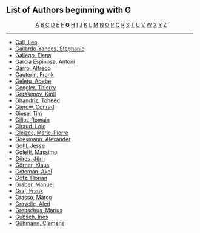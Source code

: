 <h2>List of Authors beginning with G</h2>
<p style="text-align:center"><a href="authors_A.html">A</a>&nbsp;<a href="authors_B.html">B</a>&nbsp;<a href="authors_C.html">C</a>&nbsp;<a href="authors_D.html">D</a>&nbsp;<a href="authors_E.html">E</a>&nbsp;<a href="authors_F.html">F</a>&nbsp;<b>G</b>&nbsp;<a href="authors_H.html">H</a>&nbsp;<a href="authors_I.html">I</a>&nbsp;<a href="authors_J.html">J</a>&nbsp;<a href="authors_K.html">K</a>&nbsp;<a href="authors_L.html">L</a>&nbsp;<a href="authors_M.html">M</a>&nbsp;<a href="authors_N.html">N</a>&nbsp;<a href="authors_O.html">O</a>&nbsp;<a href="authors_P.html">P</a>&nbsp;<a href="authors_Q.html">Q</a>&nbsp;<a href="authors_R.html">R</a>&nbsp;<a href="authors_S.html">S</a>&nbsp;<a href="authors_T.html">T</a>&nbsp;<a href="authors_U.html">U</a>&nbsp;<a href="authors_V.html">V</a>&nbsp;<a href="authors_W.html">W</a>&nbsp;<a href="authors_X.html">X</a>&nbsp;<a href="authors_Y.html">Y</a>&nbsp;<a href="authors_Z.html">Z</a>&nbsp;</p>
<hr width="98%" />
<ul class="authors_list">
<li><a href="author_96.html">Gall, Leo</a></li><li><a href="author_97.html">Gallardo-Yances, Stephanie</a></li><li><a href="author_98.html">Gallego, Elena</a></li><li><a href="author_99.html">Garcia Espinosa, Antoni</a></li><li><a href="author_100.html">Garro, Alfredo</a></li><li><a href="author_101.html">Gauterin, Frank</a></li><li><a href="author_102.html">Geletu, Abebe</a></li><li><a href="author_103.html">Gengler, Thierry</a></li><li><a href="author_104.html">Gerasimov, Kirill</a></li><li><a href="author_105.html">Ghandriz, Toheed</a></li><li><a href="author_106.html">Gierow, Conrad</a></li><li><a href="author_107.html">Giese, Tim</a></li><li><a href="author_108.html">Gillot, Romain</a></li><li><a href="author_109.html">Giraud, Loic</a></li><li><a href="author_110.html">Gleizes, Marie-Pierre</a></li><li><a href="author_111.html">Goesmann, Alexander</a></li><li><a href="author_112.html">Gohl, Jesse</a></li><li><a href="author_113.html">Goletti, Massimo</a></li><li><a href="author_114.html">Göres, Jörn</a></li><li><a href="author_115.html">Görner, Klaus</a></li><li><a href="author_116.html">Goteman, Axel</a></li><li><a href="author_117.html">Götz, Florian</a></li><li><a href="author_118.html">Gräber, Manuel</a></li><li><a href="author_119.html">Graf, Frank</a></li><li><a href="author_120.html">Grasso, Marco</a></li><li><a href="author_121.html">Gravelle, Aled</a></li><li><a href="author_122.html">Greitschus, Marius</a></li><li><a href="author_123.html">Gubsch, Ines</a></li><li><a href="author_124.html">Gühmann, Clemens</a></li></ul>